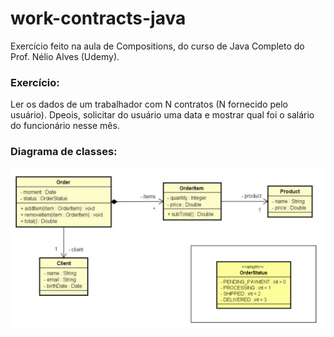 # work-contracts-java

Exercício feito na aula de Compositions, do curso de Java Completo do Prof. Nélio Alves (Udemy).

### Exercício:

Ler os dados de um trabalhador com N contratos (N fornecido pelo usuário). Dpeois, solicitar do usuário uma data e mostrar qual foi o salário do funcionário nesse mês.

### Diagrama de classes:

![Diagrama de classes](https://github.com/yornellas/work-contracts-java/blob/main/assets/diagrama-classes.png?raw=true)

